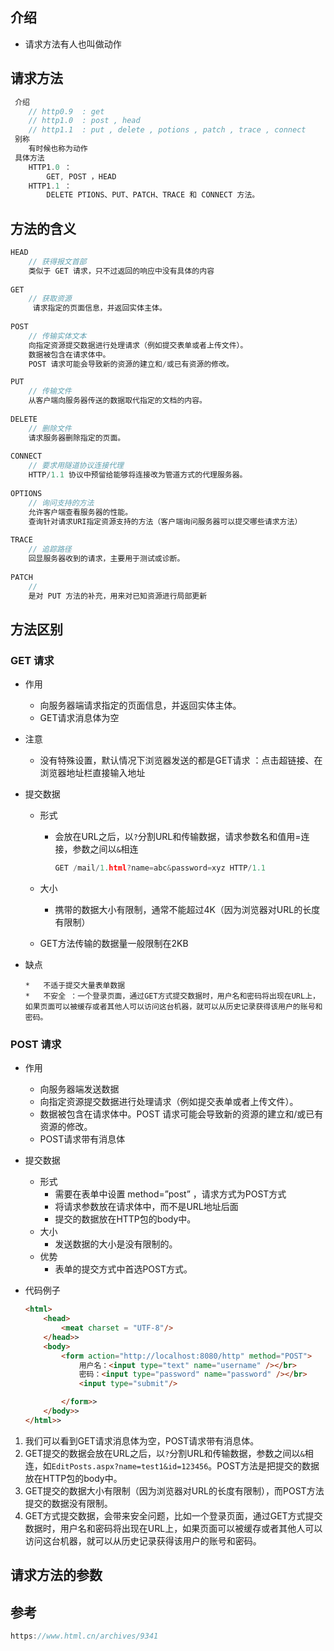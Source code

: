 ## 介绍

* 请求方法有人也叫做动作

## 请求方法

```js
 介绍
	// http0.9	: get
    // http1.0  : post , head
    // http1.1  : put , delete , potions , patch , trace , connect
 别称
 	有时候也称为动作
 具体方法
    HTTP1.0 ： 
        GET, POST ，HEAD
    HTTP1.1 ：
        DELETE PTIONS、PUT、PATCH、TRACE 和 CONNECT 方法。
```



## 方法的含义

```js
HEAD 
	// 获得报文首部
    类似于 GET 请求，只不过返回的响应中没有具体的内容
    
GET 
	// 获取资源
	 请求指定的页面信息，并返回实体主体。
     
POST 
	// 传输实体文本
	向指定资源提交数据进行处理请求（例如提交表单或者上传文件）。
    数据被包含在请求体中。
    POST 请求可能会导致新的资源的建立和/或已有资源的修改。

PUT
	// 传输文件
	从客户端向服务器传送的数据取代指定的文档的内容。
    
DELETE
	// 删除文件
	请求服务器删除指定的页面。
    
CONNECT
	// 要求用隧道协议连接代理
	HTTP/1.1 协议中预留给能够将连接改为管道方式的代理服务器。
    
OPTIONS 
	// 询问支持的方法
	允许客户端查看服务器的性能。
	查询针对请求URI指定资源支持的方法（客户端询问服务器可以提交哪些请求方法）
    
TRACE
	// 追踪路径
	回显服务器收到的请求，主要用于测试或诊断。
    
PATCH
	// 
	是对 PUT 方法的补充，用来对已知资源进行局部更新 
```



## 方法区别

### GET 请求

* 作用

    *   向服务器端请求指定的页面信息，并返回实体主体。
    *   GET请求消息体为空

*   注意

    *   没有特殊设置，默认情况下浏览器发送的都是GET请求 ：点击超链接、在浏览器地址栏直接输入地址

*   提交数据

    *   形式

        *   会放在URL之后，以`?`分割URL和传输数据，请求参数名和值用=连接，参数之间以`&`相连

            ```go
            GET /mail/1.html?name=abc&password=xyz HTTP/1.1
            ```

    * 大小 

        *   携带的数据大小有限制，通常不能超过4K（因为浏览器对URL的长度有限制）
    *   GET方法传输的数据量一般限制在2KB
    
*   缺点 
    
        *   不适于提交大量表单数据
        *   不安全 ：一个登录页面，通过GET方式提交数据时，用户名和密码将出现在URL上，如果页面可以被缓存或者其他人可以访问这台机器，就可以从历史记录获得该用户的账号和密码。 

### POST 请求

* 作用

    *   向服务器端发送数据
    *   向指定资源提交数据进行处理请求（例如提交表单或者上传文件）。
    *   数据被包含在请求体中。POST 请求可能会导致新的资源的建立和/或已有资源的修改。
    *   POST请求带有消息体

*   提交数据

    *   形式
        *   需要在表单中设置 method=”post” ，请求方式为POST方式
        *   将请求参数放在请求体中，而不是URL地址后面
        *   提交的数据放在HTTP包的body中。
    *   大小
        *   发送数据的大小是没有限制的。
    *   优势
        *   表单的提交方式中首选POST方式。

*   代码例子

    ```html
    <html>
        <head>
            <meat charset = "UTF-8"/>
        </head>>
        <body>
            <form action="http://localhost:8080/http" method="POST">
                用户名：<input type="text" name="username" /></br>
                密码：<input type="password" name="password" /></br>
                <input type="submit"/>
    
            </form>>
        </body>>
    </html>>
    ```


1.  我们可以看到GET请求消息体为空，POST请求带有消息体。
2.  GET提交的数据会放在URL之后，以`?`分割URL和传输数据，参数之间以`&`相连，如`EditPosts.aspx?name=test1&id=123456`。POST方法是把提交的数据放在HTTP包的body中。
3.  GET提交的数据大小有限制（因为浏览器对URL的长度有限制），而POST方法提交的数据没有限制。
4.  GET方式提交数据，会带来安全问题，比如一个登录页面，通过GET方式提交数据时，用户名和密码将出现在URL上，如果页面可以被缓存或者其他人可以访问这台机器，就可以从历史记录获得该用户的账号和密码。



## 请求方法的参数





## 参考

```js
https://www.html.cn/archives/9341
```

